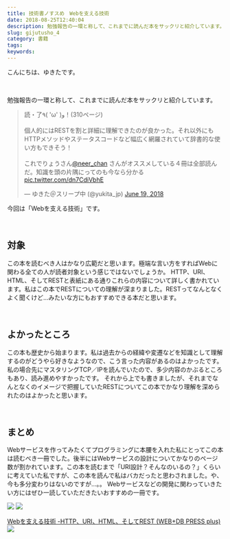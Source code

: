 ```yaml
---
title: 技術書ノすスめ　Webを支える技術
date: 2018-08-25T12:40:04
description: 勉強報告の一環と称して、これまでに読んだ本をサックリと紹介しています。> 読・了٩( 'ω' )و！(
slug: gijutusho_4
category: 書籍
tags: 
keywords: 
---
```


こんにちは、ゆきたです。

&nbsp;

勉強報告の一環と称して、これまでに読んだ本をサックリと紹介しています。

<blockquote class="twitter-tweet"><p lang="ja" dir="ltr">読・了٩( &#39;ω&#39; )و！(310ページ)<br><br>個人的にはRESTを割と詳細に理解できたのが良かった。それ以外にもHTTPメソッドやステータスコードなど幅広く網羅されていて辞書的な使い方もできそう！<br><br>これでりょうさん<a href="https://twitter.com/neer_chan?ref_src=twsrc%5Etfw">@neer_chan</a> さんがオススメしている４冊は全部読んだ。知識を頭の片隅にってのも今なら分かる <a href="https://t.co/dn7CdiVbhE">pic.twitter.com/dn7CdiVbhE</a></p>&mdash; ゆきた＠スリープ中 (@yukita_jp) <a href="https://twitter.com/yukita_jp/status/1008999544061812736?ref_src=twsrc%5Etfw">June 19, 2018</a></blockquote> <script async src="https://platform.twitter.com/widgets.js" charset="utf-8"></script>

今回は「Webを支える技術」です。

&nbsp;

## 対象

この本を読むべき人はかなり広範だと思います。極端な言い方をすればWebに関わる全ての人が読者対象という感じではないでしょうか。
HTTP、URI、HTML、そしてRESTと表紙にある通りこれらの内容について詳しく書かれています。私はこの本でRESTについての理解が深まりました。RESTってなんとなくよく聞くけど…みたいな方にもおすすめできる本だと思います。

&nbsp;

## よかったところ

この本も歴史から始まります。私は過去からの経緯や変遷などを知識として理解するのがどうやら好きなようなので、こう言った内容があるのはよかったです。
私の場合先にマスタリングTCP／IPを読んでいたので、多少内容のかぶるところもあり、読み進めやすかったです。
それから上でも書きましたが、それまでなんとなくのイメージで把握していたRESTについてこの本でかなり理解を深められたのはよかったと思います。

&nbsp;

## まとめ

Webサービスを作ってみたくてプログラミングに本腰を入れた私にとってこの本は読むべき一冊でした。後半にはWebサービスの設計についてかなりのページ数が割かれています。この本を読むまで「URI設計？そんなのいるの？」くらいに考えていた私ですが、この本を読んで私はバカだったと思わされました。や、今も多分変わりはないのですが…。。
Webサービスなどの開発に関わっていきたい方にはぜひ一読していただきたいおすすめの一冊です。

[![](//ws-fe.amazon-adsystem.com/widgets/q?_encoding=UTF8&MarketPlace=JP&ASIN=4774142042&ServiceVersion=20070822&ID=AsinImage&WS=1&Format=_SL250_&tag=yukita2a01-22)](https://www.amazon.co.jp/gp/product/4774142042/ref=as_li_tl?ie=UTF8&camp=247&creative=1211&creativeASIN=4774142042&linkCode=as2&tag=yukita2a01-22&linkId=dc8ede3e49f5b4774c4d201037f15e9f) ![](//ir-jp.amazon-adsystem.com/e/ir?t=yukita2a01-22&l=am2&o=9&a=4774142042)

[Webを支える技術 -HTTP、URI、HTML、そしてREST (WEB+DB PRESS plus)](https://www.amazon.co.jp/gp/product/4774142042/ref=as_li_tl?ie=UTF8&camp=247&creative=1211&creativeASIN=4774142042&linkCode=as2&tag=yukita2a01-22&linkId=65c0f70c2a9374d719da421d70c10b68) ![](//ir-jp.amazon-adsystem.com/e/ir?t=yukita2a01-22&l=am2&o=9&a=4774142042)

